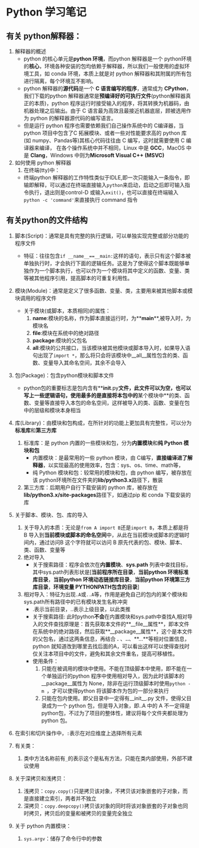 # Python 学习笔记
## 有关 python解释器：
1. 解释器的概述
   -  python 的核心单元是**python 环境**，而python 解释器是一个 python环境的**核心**，环境各种安装的包均依赖于解释器，所以我们一般使用的虚拟环境工具，如 conda 环境，本质上就是对 python 解释器和其附属的所有包进行隔离，每个环境互不影响。
   -  python 解释器的**源代码**是一个 **C 语言编写的程序**，通常成为 **CPython**，我们下载的python 解释器通常是**预编译好的可执行文件**(python解释器真正的本质)，python 程序运行时接受输入的程序，将其转换为机器码，由机器处理之后输出。由于 C 语言最为高效且最接近机器底层，顾被选用作为 python 的解释器源代码的编写语言。
   -  但是运行 python 程序也需要依赖我们自己操作系统中的 C编译器，当python 项目中包含了C 拓展模块、或者一些对性能要求高的 python 库(如 numpy、Pandas等)其核心代码往往由 C 编写，这时就需要使用 C 编译器来编译， 在各个操作系统中并不相同，Linux 中是 **GCC**，MacOS 中是 **Clang**，Windows 中则为**Microsoft Visual C++ (MSVC)**
2. 如何使用 python 解释器
   1. 在终端(tty)中：
     - 终端python 解释器的工作特性类似于IDLE,即一次只能输入一条指令，即输即解释，可以通过在终端直接输入`python`来启动，启动之后即可输入指令执行，退出则是control-D 或输入`exit()`，也可以直接在终端输入`python -c 'command'`来直接执行 command 指令
## 有关python的文件结构
1. 脚本(Script)：通常是具有完整的执行逻辑，可以单独实现完整或部分功能的程序文件
   - 特征：往往包含`if __name__==__main:`这样的语句，表示只有这个脚本被单独执行时，才会执行下面的逻辑任务。这是为了使得这个脚本既能够单独作为一个脚本执行，也可以作为一个模块将其中定义的函数、变量、类等被其他程序引用，提高脚本的可重复利用性。
2. 模块(Module)：通常是定义了很多函数、变量、类，主要用来被其他脚本或模块调用的程序文件
   - 关于模块(或脚本，本质相同)的属性：
     1. __name__:模块的名称，作为脚本直接运行时，为**__main__**,被导入时，为模块名
     2. __file__:模块在系统中的绝对路径
     3. __package__:模块的父包名
     5. __all__:模块的公共接口，当该模块被其他模块或脚本导入时，如果导入语句出现了`import *`，那么将只会将该模块中__all__属性包含的类、函数、变量导入其命名空间，其余不会导入
3. 包(Package)：包含python模块和脚本文件
   - python包的重要标志是包内含有**__init__.py**文件，此文件可以为空，也可以写上一些逻辑语句，使用最多的是直接将本包中的**某个模块中**的类、函数、变量等直接导入本包的命名空间，这样被导入的类、函数、变量在包中的层级和模块本身相当
4. 库(Library)：由模块和包构成，在所针对的功能上更加具有完整性，可以分为**标准库**和**第三方库**
   1. 标准库：是 python 内置的一些模块和包，分为**内置模块**和**纯 Python 模块和包**
      - 内置模块：是最常用的一些 python 模块，由 C编写，**直接编译进了解释器**，以实现最高的使用效率，包含：sys、os、time、math等，
      - 纯 Python 模块和包：较常用的模块和包，由 python 编写，被存放在该 python环境所在文件夹的**lib/python3.x**路径下，散装
   2. 第三方库：后期用户自行下载安装的 python 库，被存放在**lib/python3.x/site-packages**路径下，如通过pip 和 conda 下载安装的库
5. 关于脚本、模块、包、库的导入
   1. 关于导入的本质：无论是`from A import B`还是`import B`，本质上都是将 B 导入到**当前模块或脚本的命名空间**中，从此在当前模块或脚本的逻辑时间内，通过访问B 这个字符就可以访问 B 原先代表的包、模块、脚本、类、函数、变量等
   2. 绝对导入   
      - 关于搜索路径：程序会依次在**内置模块**、**sys.path** 列表中查找目标，其中sys.path列表形状是[**当前程序所在目录**，**当前python 环境标准库目录**，**当前python 环境动态链接库目录**，**当前python 环境第三方库目录**，**环境变量 PYTHONPATH包含的目录**]
   3. 相对导入：特征为出现`.A`或`..A`等，作用是避免自己的包内的某个模块和sys.path所有路径中的已有模块发生名称冲突
      - .表示当前目录，..表示上级目录，以此类推
      - 关于搜索路径: 此时python**不会**在内置模块和sys.path中查找A,相对导入的文件查找原理是：首先获取本文件的**__file__属性**，即本文件在系统中的绝对路径，然后获取**__package__属性**，这个是本文件的父包名，通过这两条信息，再结合 **.** 、**..**、**...**等相对位置信息，python 就知道改到哪里去找后面的A，可以看出这样可以使得查找时仅关注本项目中的文件，避免和其余文件重名，提高可移植性。
      - 使用条件：
        1. 只能在被调用的模块中使用。不能在顶级脚本中使用，即不能在一个单独运行的python 程序中使用相对导入，因为此时该脚本的__package__属性为 None，除非在运行顶级脚本时使用`python -m `，才可以使得python 将该脚本作为包的一部分来执行
        2. 只能在包内使用。即父目录中一定得有__init__.py 文件，使得父目录成为一个 python 包，但是导入对象，即..A 中的 A 不一定得是 python包，不过为了项目的整体性，建议将每个文件夹都处理为 python 包。


6. 在索引和切片操作中，`:`表示在对应维度上选择所有元素
7. 有关类：
   1. 类中方法名称前有`_`的表示这个是私有方法，只能在类内部使用，外部不建议使用
8. 关于深拷贝和浅拷贝：
   1. 浅拷贝：`copy.copy()`只是拷贝该对象，不拷贝该对象嵌套的子对象，而是直接建立索引，两者并不独立
   2. 深拷贝：`copy.deepcopy()`拷贝该对象的同时将该对象嵌套的子对象也同时拷贝，拷贝后的变量和被拷贝的变量完全独立
9. 关于 python 内置模块：
   1. `sys.argv`：储存了命令行中的参数